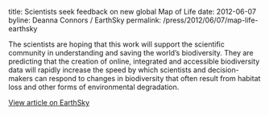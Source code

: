 title: Scientists seek feedback on new global Map of Life
date: 2012-06-07
byline: Deanna Connors / EarthSky
permalink: /press/2012/06/07/map-life-earthsky


The scientists are hoping that this work will support the scientific community in understanding and saving the world’s biodiversity. They are predicting that the creation of online, integrated and accessible biodiversity data will rapidly increase the speed by which scientists and decision-makers can respond to changes in biodiversity that often result from habitat loss and other forms of environmental degradation.

[View article on EarthSky](http://earthsky.org/earth/scientists-seek-feedback-on-new-global-map-of-life)
